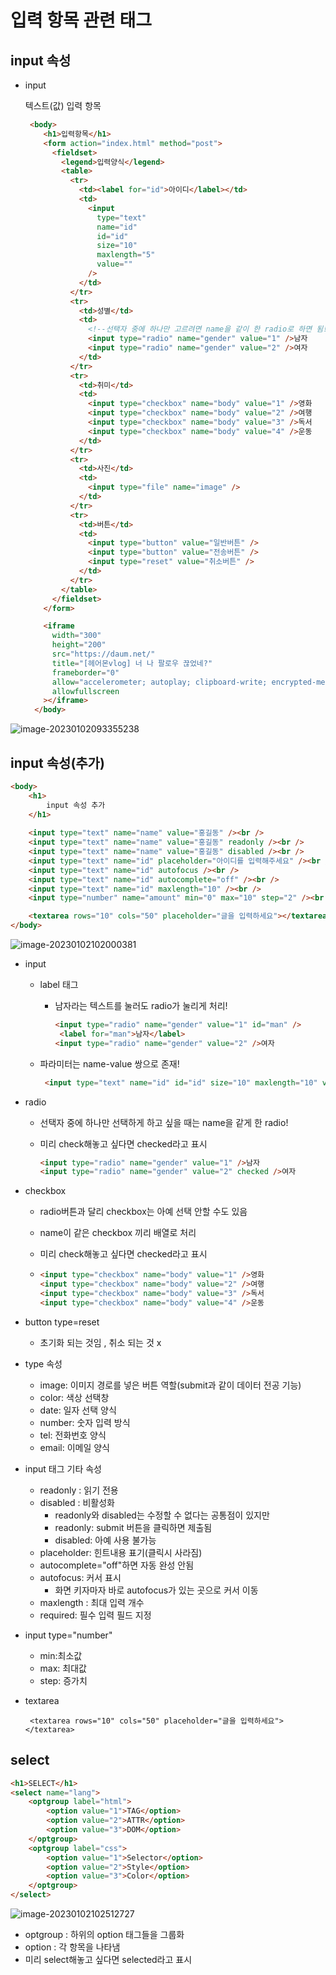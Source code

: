 # 입력 항목 관련 태그

## input 속성

* input

  텍스트(값) 입력 항목

  ```html
   <body>
      <h1>입력항목</h1>
      <form action="index.html" method="post">
        <fieldset>
          <legend>입력양식</legend>
          <table>
            <tr>
              <td><label for="id">아이디</label></td>
              <td>
                <input
                  type="text"
                  name="id"
                  id="id"
                  size="10"
                  maxlength="5"
                  value=""
                />
              </td>
            </tr>
            <tr>
              <td>성별</td>
              <td>
                <!--선택자 중에 하나만 고르려면 name을 같이 한 radio로 하면 됨! -->
                <input type="radio" name="gender" value="1" />남자
                <input type="radio" name="gender" value="2" />여자
              </td>
            </tr>
            <tr>
              <td>취미</td>
              <td>
                <input type="checkbox" name="body" value="1" />영화
                <input type="checkbox" name="body" value="2" />여행
                <input type="checkbox" name="body" value="3" />독서
                <input type="checkbox" name="body" value="4" />운동
              </td>
            </tr>
            <tr>
              <td>사진</td>
              <td>
                <input type="file" name="image" />
              </td>
            </tr>
            <tr>
              <td>버튼</td>
              <td>
                <input type="button" value="일반버튼" />
                <input type="button" value="전송버튼" />
                <input type="reset" value="취소버튼" />
              </td>
            </tr>
          </table>
        </fieldset>
      </form>
  
      <iframe
        width="300"
        height="200"
        src="https://daum.net/"
        title="[헤어몬vlog] 너 나 팔로우 끊었네?"
        frameborder="0"
        allow="accelerometer; autoplay; clipboard-write; encrypted-media; gyroscope; picture-in-picture"
        allowfullscreen
      ></iframe>
    </body>
  ```
  
  

![image-20230102093355238](C:\Users\SSG\Desktop\myacaive\TIL\2_web\assets\image-20230102093355238.png)



## input 속성(추가)

```html
<body>
    <h1>
        input 속성 추가
    </h1>
    
    <input type="text" name="name" value="홍길동" /><br />
    <input type="text" name="name" value="홍길동" readonly /><br />
    <input type="text" name="name" value="홍길동" disabled /><br />
    <input type="text" name="id" placeholder="아이디를 입력해주세요" /><br />
    <input type="text" name="id" autofocus /><br />
    <input type="text" name="id" autocomplete="off" /><br />
    <input type="text" name="id" maxlength="10" /><br />
    <input type="number" name="amount" min="0" max="10" step="2" /><br />

    <textarea rows="10" cols="50" placeholder="글을 입력하세요"></textarea>
</body>
```

![image-20230102102000381](C:\Users\SSG\Desktop\myacaive\TIL\2_web\assets\image-20230102102000381.png)

* input

  * label 태그

    * 남자라는 텍스트를 눌러도 radio가 눌리게 처리!

      ```html
      <input type="radio" name="gender" value="1" id="man" />
       <label for="man">남자</label>
      <input type="radio" name="gender" value="2" />여자
      ```

  * 파라미터는 name-value 쌍으로 존재!

    ```html
     <input type="text" name="id" id="id" size="10" maxlength="10" value="" />
    ```

* radio

  * 선택자 중에 하나만 선택하게 하고 싶을 때는 name을 같게 한 radio!

  * 미리 check해놓고 싶다면 checked라고 표시

    ```html
    <input type="radio" name="gender" value="1" />남자
    <input type="radio" name="gender" value="2" checked />여자
    ```

* checkbox

  * radio버튼과 달리 checkbox는 아예 선택 안할 수도 있음

  * name이 같은 checkbox 끼리 배열로 처리

  * 미리 check해놓고 싶다면 checked라고 표시

  * ```html
    <input type="checkbox" name="body" value="1" />영화
    <input type="checkbox" name="body" value="2" />여행
    <input type="checkbox" name="body" value="3" />독서
    <input type="checkbox" name="body" value="4" />운동
    ```

* button type=reset

  * 초기화 되는 것임 , 취소 되는 것 x

* type 속성
  * image: 이미지 경로를 넣은 버튼 역할(submit과 같이 데이터 전공 기능)
  * color: 색상 선택창
  * date: 일자 선택 양식
  * number: 숫자 입력 방식
  * tel: 전화번호 양식
  * email: 이메일 양식

* input 태그 기타 속성
  * readonly : 읽기 전용
  * disabled : 비활성화
    * readonly와 disabled는 수정할 수 없다는 공통점이 있지만
    * readonly: submit 버튼을 클릭하면 제출됨
    * disabled: 아예 사용 불가능
  * placeholder: 힌트내용 표기(클릭시 사라짐)
  * autocomplete="off"하면 자동 완성 안됨
  * autofocus: 커서 표시
    * 화면 키자마자 바로 autofocus가 있는 곳으로 커서 이동
  * maxlength : 최대 입력 개수
  * required: 필수 입력 필드 지정

* input type="number"
  * min:최소값
  * max: 최대값
  * step: 증가치

* textarea

  ` <textarea rows="10" cols="50" placeholder="글을 입력하세요"></textarea>`



## select

```html
<h1>SELECT</h1>
<select name="lang">
    <optgroup label="html">
        <option value="1">TAG</option>
        <option value="2">ATTR</option>
        <option value="3">DOM</option>
    </optgroup>
    <optgroup label="css">
        <option value="1">Selector</option>
        <option value="2">Style</option>
        <option value="3">Color</option>
    </optgroup>
</select>
```

![image-20230102102512727](C:\Users\SSG\Desktop\myacaive\TIL\2_web\assets\image-20230102102512727.png)



* optgroup : 하위의 option 태그들을 그룹화
* option : 각 항목을 나타냄
* 미리 select해놓고 싶다면 selected라고 표시